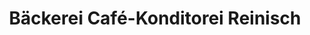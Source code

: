 ---
title: "Bäckerei Café-Konditorei Reinisch"
url: /tattendorf/baeckerei-cafe-konditorei-reinisch/
shop: Bäckerei
---